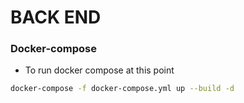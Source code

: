 # BACK END

### Docker-compose

- To run docker compose at this point

```bash
docker-compose -f docker-compose.yml up --build -d
```